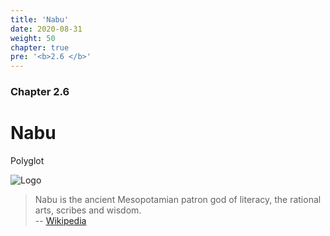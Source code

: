 ```yaml
---
title: 'Nabu'
date: 2020-08-31
weight: 50
chapter: true
pre: '<b>2.6 </b>'
---
```


### Chapter 2.6

# Nabu

Polyglot

![Logo](/img/goblin-blupi-nabu.png?width=550px)

> Nabu is the ancient Mesopotamian patron god of literacy, the rational arts,
> scribes and wisdom.  
> -- [Wikipedia][1]

[1]: https://en.wikipedia.org/wiki/Nabu
